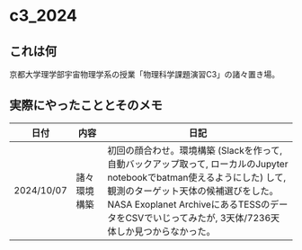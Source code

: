 # c3_2024
## これは何
京都大学理学部宇宙物理学系の授業「物理科学課題演習C3」の諸々置き場。

## 実際にやったこととそのメモ
| **日付**   | **内容** | **日記** |
|------------|----------|----------|
| 2024/10/07 | 諸々環境構築 | 初回の顔合わせ。環境構築 (Slackを作って, 自動バックアップ取って, ローカルのJupyter notebookでbatman使えるようにした) して, 観測のターゲット天体の候補選びをした。NASA Exoplanet ArchiveにあるTESSのデータをCSVでいじってみたが, 3天体/7236天体しか見つからなかった。 |
